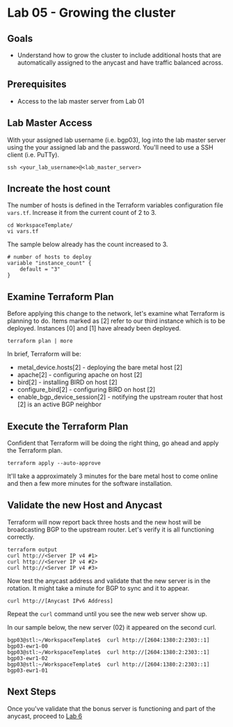 # Lab 05 - Growing the cluster

## Goals

* Understand how to grow the cluster to include additional hosts that are automatically assigned to the anycast and have traffic balanced across.

## Prerequisites

* Access to the lab master server from Lab 01

## Lab Master Access

With your assigned lab username (i.e. bgp03), log into the lab master server using the your assigned lab and the password. You'll need to use a SSH client (i.e. PuTTy).

```
ssh <your_lab_username>@<lab_master_server>
```

## Increate the host count

The number of hosts is defined in the Terraform variables configuration file ```vars.tf```. Increase it from the current count of 2 to 3.

```
cd WorkspaceTemplate/
vi vars.tf
```

The sample below already has the count increased to 3.

```
# number of hosts to deploy
variable "instance_count" {
    default = "3"
}
```

## Examine Terraform Plan

Before applying this change to the network, let's examine what Terraform is planning to do. Items marked as [2] refer to our third instance which is to be deployed. Instances [0] and [1] have already been deployed.

```
terraform plan | more
```

In brief, Terraform will be:

* metal_device.hosts[2] - deploying the bare metal host [2]
* apache[2] - configuring apache on host [2]
* bird[2] - installing BIRD on host [2]
* configure_bird[2] - configuring BIRD on host [2]
* enable_bgp_device_session[2] - notifying the upstream router that host [2] is an active BGP neighbor

## Execute the Terraform Plan

Confident that Terraform will be doing the right thing, go ahead and apply the Terraform plan.

```
terraform apply --auto-approve
```

It'll take a approximately 3 minutes for the bare metal host to come online and then a few more minutes for the software installation.

## Validate the new Host and Anycast

Terraform will now report back three hosts and the new host will be broadcasting BGP to the upstream router. Let's verify it is all functioning correctly.

```
terraform output
curl http://<Server IP v4 #1>
curl http://<Server IP v4 #2>
curl http://<Server IP v4 #3>
```

Now test the anycast address and validate that the new server is in the rotation. It might take a minute for BGP to sync and it to appear.

```
curl http://[Anycast IPv6 Address]
```

Repeat the ```curl``` command until you see the new web server show up.

In our sample below, the new server (02) it appeared on the second curl.

```
bgp03@stl:~/WorkspaceTemplate$  curl http://[2604:1380:2:2303::1]
bgp03-ewr1-00
bgp03@stl:~/WorkspaceTemplate$  curl http://[2604:1380:2:2303::1]
bgp03-ewr1-02
bgp03@stl:~/WorkspaceTemplate$  curl http://[2604:1380:2:2303::1]
bgp03-ewr1-01
```

## Next Steps

Once you've validate that the bonus server is functioning and part of the anycast, proceed to [Lab 6](Lab06.md)
